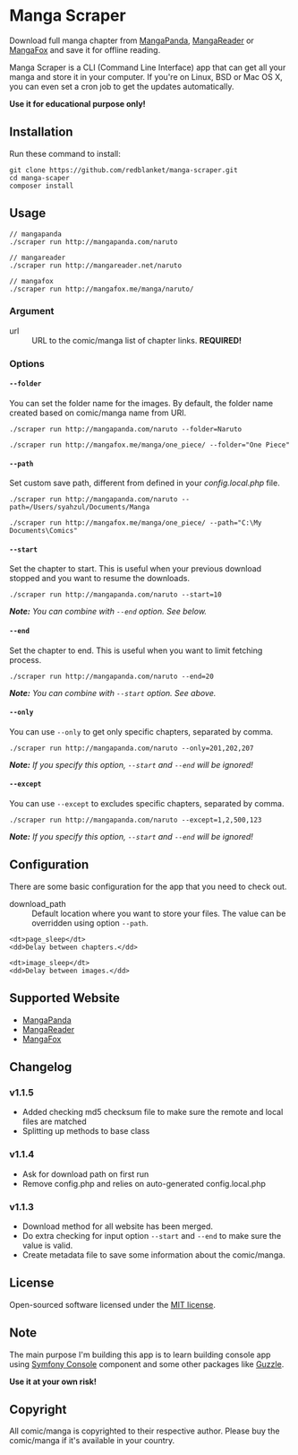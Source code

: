 # Manga Scraper

Download full manga chapter from [MangaPanda](http://mangapanda.com), [MangaReader](http://mangareader.net) or [MangaFox](http://mangafox.me) and save it for offline reading.

Manga Scraper is a CLI (Command Line Interface) app that can get all your manga and store it in your computer. If you're on Linux, BSD or Mac OS X, you can even set a cron job to get the updates automatically.

**Use it for educational purpose only!**

## Installation

Run these command to install:

```
git clone https://github.com/redblanket/manga-scraper.git
cd manga-scaper
composer install
```

## Usage

```
// mangapanda
./scraper run http://mangapanda.com/naruto

// mangareader
./scraper run http://mangareader.net/naruto

// mangafox
./scraper run http://mangafox.me/manga/naruto/

```

### Argument

<dl>
	<dt>url</dt>
	<dd>URL to the comic/manga list of chapter links. <strong>REQUIRED!</strong></dd>
</dl>

### Options


#### ```--folder```

You can set the folder name for the images. By default, the folder name created based on comic/manga name from URI.

```
./scraper run http://mangapanda.com/naruto --folder=Naruto

./scraper run http://mangafox.me/manga/one_piece/ --folder="One Piece"
```

#### ```--path```

Set custom save path, different from defined in your *config.local.php* file.

```
./scraper run http://mangapanda.com/naruto --path=/Users/syahzul/Documents/Manga

./scraper run http://mangafox.me/manga/one_piece/ --path="C:\My Documents\Comics"
```

#### ```--start```

Set the chapter to start. This is useful when your previous download stopped and you want to resume the downloads.

```
./scraper run http://mangapanda.com/naruto --start=10
```

***Note:***
*You can combine with ```--end``` option. See below.*

#### ```--end```

Set the chapter to end. This is useful when you want to limit fetching process.

```
./scraper run http://mangapanda.com/naruto --end=20
```

***Note:***
*You can combine with ```--start``` option. See above.*

#### ```--only```

You can use ```--only``` to get only specific chapters, separated by comma.

```
./scraper run http://mangapanda.com/naruto --only=201,202,207
```

***Note:***
*If you specify this option, ```--start``` and ```--end``` will be ignored!*

#### ```--except```

You can use ```--except``` to excludes specific chapters, separated by comma.

```
./scraper run http://mangapanda.com/naruto --except=1,2,500,123
```

***Note:***
*If you specify this option, ```--start``` and ```--end``` will be ignored!*


## Configuration

There are some basic configuration for the app that you need to check out.

<dl>
	<dt>download_path</dt>
	<dd>Default location where you want to store your files. The value can be overridden using option <code>--path</code>.</dd>

	<dt>page_sleep</dt>
	<dd>Delay between chapters.</dd>

	<dt>image_sleep</dt>
	<dd>Delay between images.</dd>
</dl>

## Supported Website

* [MangaPanda](http://mangapanda.com)
* [MangaReader](http://mangareader.net)
* [MangaFox](http://mangafox.me)

## Changelog

### v1.1.5
* Added checking md5 checksum file to make sure the remote and local files are matched
* Splitting up methods to base class

### v1.1.4
* Ask for download path on first run
* Remove config.php and relies on auto-generated config.local.php

### v1.1.3
* Download method for all website has been merged.
* Do extra checking for input option ```--start``` and ```--end``` to make sure the value is valid.
* Create metadata file to save some information about the comic/manga.

## License

Open-sourced software licensed under the [MIT license](http://opensource.org/licenses/MIT).

## Note

The main purpose I'm building this app is to learn building console app using [Symfony Console](http://symfony.com/doc/current/components/console/index.html) component and some other packages like [Guzzle](https://github.com/guzzle/guzzle). 

**Use it at your own risk!**

## Copyright

All comic/manga is copyrighted to their respective author. Please buy the comic/manga if it's available in your country.
